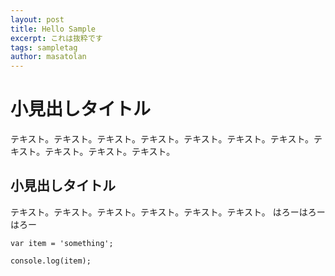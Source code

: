 ```yaml
---
layout: post
title: Hello Sample
excerpt: これは抜粋です
tags: sampletag
author: masatolan
---
```


# 小見出しタイトル

テキスト。テキスト。テキスト。テキスト。テキスト。テキスト。テキスト。テキスト。テキスト。テキスト。テキスト。

## 小見出しタイトル

テキスト。テキスト。テキスト。テキスト。テキスト。テキスト。
はろーはろーはろー

```
var item = 'something';

console.log(item);
```
